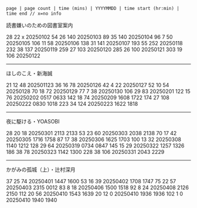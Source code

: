 `page | page count | time (mins) | YYYYMMDD | time start (hr:min) | time end
// x=no info`

読書嫌いのための図書室案内

28 22 x 20250102
54 26 140 20250103
89 35 140 20250104
96 7 50 20250105
106 11 58 20250106
138 31 141 20250107
193 55 252 20250118
232 38 137 20250119
259 27 103 20250120
285 26 100 20250121
303 19 106 20250122

---

ほしのこえ・新海誠

21 12 48 202501123
36 16 78 20250126
42 4 22 20250127
52 10 54 20250128
70 18 72 20250129
77 7 38 20250130
106 29 83 20250201
122 15 76 20250202 0517 0633
142 18 74 20250209 1608 1722
174 27 108 20250222 0830 1018
223 34 124 20250223 1622 1818

---

夜に駆ける・YOASOBI

28 20 18 20250301 2113 2133
53 23 60 20250303 2038 2138
70 17 42 20250305 1716 1758
87 17 38 20250306 1625 1703
100 13 32 20250308 1140 1212
128 29 64 20250319 0734 0847
145 15 29 20250322 1257 1326
186 38 78 20250323 1142 1300
228 38 106 20250331 2043 2229

---

かがみの孤城（上）・辻村深月

37 25 74 20250401 1447 1600
53 16 39 20250402 1708 1747
75 22 57 20250403 2315 0012
83 8 18 20250406 1500 1518
92 8 24 20250408 2126 2150
112 20 56 20250410 1543 1639
20 12 0 20250410 1936 1936
102 1 0 20250410 1940 1940